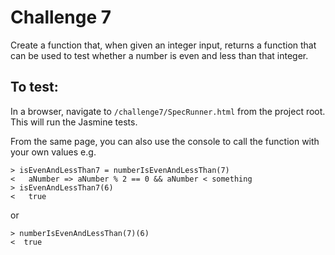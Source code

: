 # Challenge 7

Create a function that, when given an integer input, returns a function that can be used to test whether a number is even and less than that integer.

## To test:

In a browser, navigate to `/challenge7/SpecRunner.html` from the project root. This will run the Jasmine tests.

From the same page, you can also use the console to call the function with your own values e.g.

```
> isEvenAndLessThan7 = numberIsEvenAndLessThan(7)
<   aNumber => aNumber % 2 == 0 && aNumber < something
> isEvenAndLessThan7(6)
<   true
```

or

```
> numberIsEvenAndLessThan(7)(6)
<  true
```
